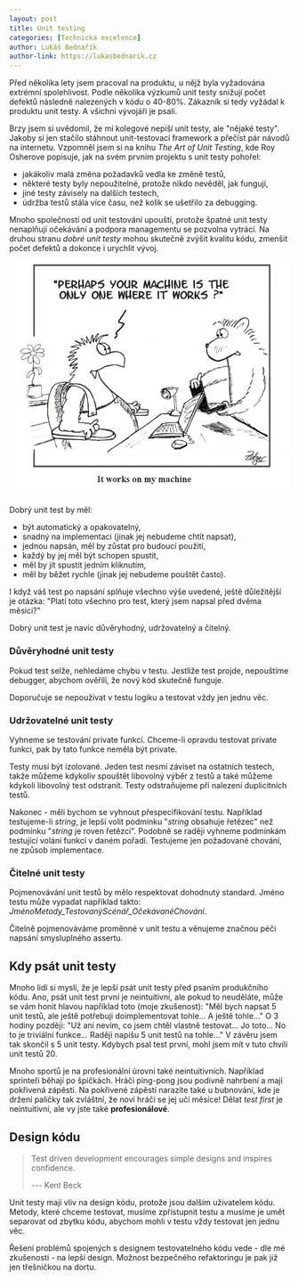 ```yaml
---
layout: post
title: Unit testing
categories: [Technická excelence]
author: Lukáš Bednařík
author-link: https://lukasbednarik.cz
---
```


Před několika lety jsem pracoval na produktu, u nějž byla vyžadována extrémní spolehlivost.
Podle několika výzkumů unit testy snižují počet defektů následně nalezených v kódu o
40-80%. Zákazník si tedy vyžádal k produktu unit testy. A všichni vývojáři je psali.

<!--more-->

Brzy jsem si uvědomil, že mí kolegové nepíší unit testy, ale "nějaké testy".
Jakoby si jen stačilo stáhnout unit-testovací framework a přečíst pár návodů na internetu.
Vzpomněl jsem si na knihu *The Art of Unit Testing*, kde
Roy Osherove popisuje, jak na svém prvním projektu s unit testy pohořel:

- jakákoliv malá změna požadavků vedla ke změně testů,
- některé testy byly nepoužitelné, protože nikdo nevěděl, jak fungují,
- jiné testy závisely na dalších testech,
- údržba testů stála více času, než kolik se ušetřilo za debugging.

Mnoho společností od unit testování upouští, protože špatné unit testy nenaplňují očekávání
a podpora managementu se pozvolna vytrácí.
Na druhou stranu *dobré unit testy* mohou skutečně zvýšit kvalitu kódu, zmenšit počet defektů
a dokonce i urychlit vývoj.

![](/images/blog/it-works-on-my-machine.jpg)

Dobrý unit test by měl:

- být automatický a opakovatelný,
- snadný na implementaci (jinak jej nebudeme chtít napsat),
- jednou napsán, měl by zůstat pro budoucí použití,
- každý by jej měl být schopen spustit,
- měl by jít spustit jedním kliknutím,
- měl by běžet rychle (jinak jej nebudeme pouštět často).

I když váš test po napsání splňuje všechno výše uvedené, ještě důležitější je otázka:
"Platí toto všechno pro test, který jsem napsal před dvěma měsíci?"

Dobrý unit test je navíc důvěryhodný, udržovatelný a čitelný.

### Důvěryhodné unit testy

Pokud test selže, nehledáme chybu v testu. Jestliže test projde, nepouštíme debugger, abychom
ověřili, že nový kód skutečně funguje.

Doporučuje se nepoužívat v testu logiku a testovat vždy jen jednu věc.

### Udržovatelné unit testy

Vyhneme se testování private funkcí. Chceme-li opravdu testovat private funkci, pak by tato
funkce neměla být private.

Testy musí být izolované. Jeden test nesmí záviset na ostatních testech,
takže můžeme kdykoliv spouštět libovolný výběr z testů a také můžeme kdykoli
libovolný test odstranit. Testy odstraňujeme při nalezení duplicitních testů.

Nakonec - měli bychom se vyhnout přespecifikování testu. Například testujeme-li *string*,
je lepší volit podmínku "*string* obsahuje řetězec" než podmínku "*string* je roven řetězci".
Podobně se raději vyhneme podmínkám testující volání funkcí v daném pořadí.
Testujeme jen požadované chování, ne způsob implementace.

### Čitelné unit testy

Pojmenovávání unit testů by mělo respektovat dohodnutý standard.
Jméno testu může vypadat například takto:
*JménoMetody_TestovanýScénář_OčekávanéChování*.

Čitelně pojmenováváme proměnné v unit testu a věnujeme značnou péči napsání smysluplného assertu.

## Kdy psát unit testy

Mnoho lidí si myslí, že je lepší psát unit testy před psaním produkčního kódu.
Ano, psát unit test první je neintuitivní, ale pokud to neuděláte, může se vám honit
hlavou například toto (moje zkušenost): "Měl bych napsat 5 unit testů, ale ještě potřebuji
doimplementovat tohle... A ještě tohle..." O 3 hodiny později: "Už ani nevím, co jsem chtěl
vlastně testovat... Jo toto... No to je triviální funkce... Raději napíšu 5 unit testů na tohle..."
V závěru jsem tak skončil s 5 unit testy. Kdybych psal test první, mohl jsem mít v tuto chvíli
unit testů 20.

Mnoho sportů je na profesionální úrovni také neintuitivních. Například sprinteři běhají po špičkách.
Hráči ping-pong jsou podivně nahrbení a mají pokřivená zápěstí. Na pokřivené zápěstí narazíte
také u bubnování, kde je držení paličky tak zvláštní, že noví hráči se jej učí měsíce!
Dělat *test first* je neintuitivní, ale vy jste také **profesionálové**.

## Design kódu

> Test driven development encourages simple designs and inspires confidence.
>
> --- Kent Beck

Unit testy mají vliv na design kódu, protože jsou dalším uživatelem kódu.
Metody, které chceme testovat, musíme zpřístupnit testu a musíme je umět
separovat od zbytku kódu, abychom mohli v testu vždy testovat jen jednu věc.

Řešení problémů spojených s designem testovatelného kódu vede - dle mé zkušenosti - na
lepší design. Možnost bezpečného refaktoringu je pak již jen třešničkou na dortu.
